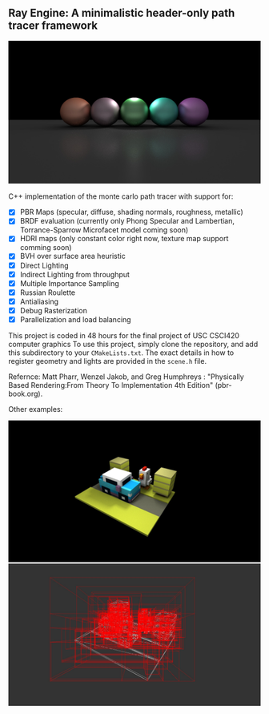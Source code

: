 ## Ray Engine: A minimalistic header-only path tracer framework

![image](./images/000.jpg)

C++ implementation of the monte carlo path tracer with support for:

- [x] PBR Maps (specular, diffuse, shading normals, roughness, metallic)
- [x] BRDF evaluation (currently only Phong Specular and Lambertian, Torrance-Sparrow Microfacet model coming soon)
- [x] HDRI maps (only constant color right now, texture map support comming soon) 
- [x] BVH over surface area heuristic
- [x] Direct Lighting  
- [x] Indirect Lighting from throughput
- [x] Multiple Importance Sampling
- [x] Russian Roulette
- [x] Antialiasing  
- [x] Debug Rasterization  
- [x] Parallelization and load balancing

This project is coded in 48 hours for the final project of USC CSCI420 computer graphics
To use this project, simply clone the repository, and add this subdirectory to your `CMakeLists.txt`. 
The exact details in how to register geometry and lights are provided in the `scene.h` file.

Refernce: Matt Pharr, Wenzel Jakob, and Greg Humphreys : "Physically Based Rendering:From Theory To Implementation 4th Edition" (pbr-book.org).

Other examples:

![image](./images/002.jpg)
![image](./images/006.jpg)
